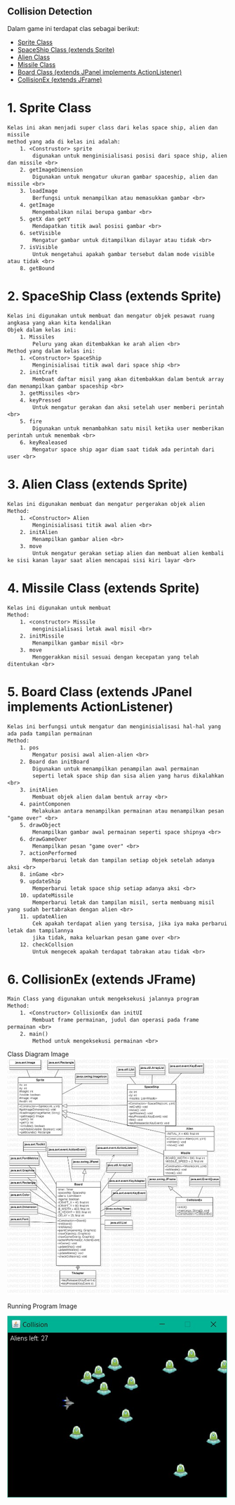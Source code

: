 ## Collision Detection 

Dalam game ini terdapat clas sebagai berikut:

- <a href="#Sprite Class"> Sprite Class </a>
- <a href="#SpaceShip Class (extends Sprite)"> SpaceShip Class (extends Sprite) </a>
- <a href="#Alien Class"> Alien Class </a>
- <a href="#Missile Class"> Missile Class </a>
- <a href="#Board Class (extends JPanel implements ActionListener)"> Board Class (extends JPanel implements ActionListener) </a>
- <a href="#CollisionEx (extends JFrame)"> CollisionEx (extends JFrame) </a>

# 1. Sprite Class
	Kelas ini akan menjadi super class dari kelas space ship, alien dan missile
	method yang ada di kelas ini adalah:
		1. <Construstor> sprite 
			digunakan untuk menginisialisasi posisi dari space ship, alien dan missile <br>
		2. getImageDimension
			Digunakan untuk mengatur ukuran gambar spaceship, alien dan missile <br>
		3. loadImage
			Berfungsi untuk menampilkan atau memasukkan gambar <br>
		4. getImage 
			Mengembalikan nilai berupa gambar <br>
		5. getX dan getY
			Mendapatkan titik awal posisi gambar <br>
		6. setVisible
			Mengatur gambar untuk ditampilkan dilayar atau tidak <br>
		7. isVisible 
			Untuk mengetahui apakah gambar tersebut dalam mode visible atau tidak <br>
		8. getBound 
# 2. SpaceShip Class (extends Sprite)
	Kelas ini digunakan untuk membuat dan mengatur objek pesawat ruang angkasa yang akan kita kendalikan
	Objek dalam kelas ini:
		1. Missiles
			Peluru yang akan ditembakkan ke arah alien <br>
	Method yang dalam kelas ini:
		1. <Constructor> SpaceShip
			Menginisialisai titik awal dari space ship <br>
		2. initCraft
			Membuat daftar misil yang akan ditembakkan dalam bentuk array dan menampilkan gambar spaceship <br>
		3. getMissiles <br>
		4. keyPressed
			Untuk mengatur gerakan dan aksi setelah user memberi perintah <br>
		5. fire
			Digunakan untuk menambahkan satu misil ketika user memberikan perintah untuk menembak <br>
		6. keyRealeased
			Mengatur space ship agar diam saat tidak ada perintah dari user <br>
# 3. Alien Class (extends Sprite)
	Kelas ini digunakan membuat dan mengatur pergerakan objek alien
	Method:
		1. <Constructor> Alien
			Menginisialisasi titik awal alien <br>
		2. initAlien
			Menampilkan gambar alien <br>
		3. move
			Untuk mengatur gerakan setiap alien dan membuat alien kembali ke sisi kanan layar saat alien mencapai sisi kiri layar <br>
# 4. Missile Class (extends Sprite)
	Kelas ini digunakan untuk membuat 
	Method:
		1. <constructor> Missile
			menginisialisasi letak awal misil <br>
		2. initMissile
			Menampilkan gambar misil <br>
		3. move
			Menggerakkan misil sesuai dengan kecepatan yang telah ditentukan <br>
# 5. Board Class (extends JPanel implements ActionListener)
	Kelas ini berfungsi untuk mengatur dan menginisialisasi hal-hal yang ada pada tampilan permainan
	Method:
		1. pos
			Mengatur posisi awal alien-alien <br>
		2. Board dan initBoard
			Digunakan untuk menampilkan penampilan awal permainan
			seperti letak space ship dan sisa alien yang harus dikalahkan <br>
		3. initAlien
			Membuat objek alien dalam bentuk array <br>
		4. paintComponen
			Melakukan antara menampilkan permainan atau menampilkan pesan "game over" <br>
		5. drawObject
			Menampilkan gambar awal permainan seperti space shipnya <br>
		6. drawGameOver
			Menampilkan pesan "game over" <br>
		7. actionPerformed
			Memperbarui letak dan tampilan setiap objek setelah adanya aksi <br>
		8. inGame <br>
		9. updateShip
			Memperbarui letak space ship setiap adanya aksi <br>
		10. updateMissile
			Memperbarui letak dan tampilan misil, serta membuang misil yang sudah bertabrakan dengan alien <br>
		11. updateAlien
			Cek apakah terdapat alien yang tersisa, jika iya maka perbarui letak dan tampilannya
			jika tidak, maka keluarkan pesan game over <br>
		12. checkCollsion
			Untuk mengecek apakah terdapat tabrakan atau tidak <br>
# 6. CollisionEx (extends JFrame)
	Main Class yang digunakan untuk mengeksekusi jalannya program
	Method:
		1. <Constructor> CollisionEx dan initUI
			Membuat frame permainan, judul dan operasi pada frame permainan <br>
		2. main()
			Method untuk mengeksekusi permainan <br>
	
Class Diagram Image
![](img/Pogram.jpg)

Running Program Image

![](img/StarUML.jpg)
